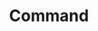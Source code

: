 ---
title: Command
tags:
icon: command
svg: '<svg xmlns="http://www.w3.org/2000/svg" width="24" height="24" fill="none" viewBox="0 0 24 24" stroke-width="1.5" stroke-linecap="round" stroke-linejoin="round" stroke="currentColor"><path d="M14.51 6.98v10.04c0 2.203 2.764 3.294 4.284 1.774s.43-4.284-1.775-4.284H6.981c-2.204 0-3.295 2.763-1.775 4.284 1.52 1.52 4.285.43 4.285-1.775V6.981c0-2.204-2.764-3.295-4.285-1.775-1.52 1.52-.43 4.284 1.775 4.284h10.038c2.204 0 3.295-2.764 1.775-4.284s-4.284-.43-4.284 1.775Z"/></svg>'
---